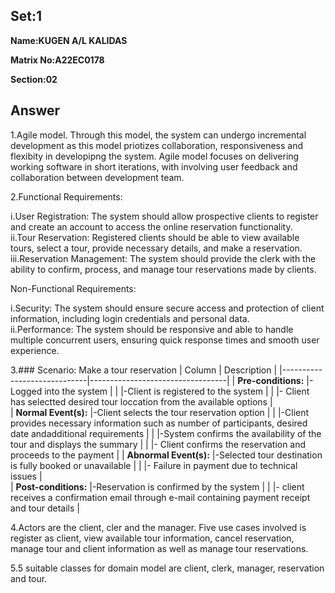 ## Set:1

**Name:KUGEN A/L KALIDAS**

**Matrix No:A22EC0178**

**Section:02**

## Answer

1.Agile model. Through this model, the system can undergo incremental development as this model priotizes collaboration, responsiveness and flexibity in developipng the system. Agile model focuses on delivering working software in short iterations, with involving user feedback and collaboration between development team.

2.Functional Requirements:

i.User Registration: The system should allow prospective clients to register and create an account to access the online reservation functionality.<br>
ii.Tour Reservation: Registered clients should be able to view available tours, select a tour, provide necessary details, and make a reservation.<br>
iii.Reservation Management: The system should provide the clerk with the ability to confirm, process, and manage tour reservations made by clients.

Non-Functional Requirements:

i.Security: The system should ensure secure access and protection of client information, including login credentials and personal data.<br>
ii.Performance: The system should be responsive and able to handle multiple concurrent users, ensuring quick response times and smooth user experience.<br>

3.### Scenario: Make a tour reservation
| Column | Description |
|-----------------------------|----------------------------------|
| **Pre-conditions:**         |- Logged into the system |
|        |-Client is registered to the system  |
|        |- Client has selectted desired tour loccation from the available options |                            
| **Normal Event(s):**        |-Client selects the tour reservation option  |
|                             |-Client provides necessary information such as number of participants, desired date andadditional requirements  |
|                             |-System confirms the availability of the tour and displays the summary  |
|                             |- Client confirms the reservation and proceeds to the payment |
| **Abnormal Event(s):**      |-Selected tour destination is fully booked or unavailable  |
|                             |- Failure in payment due to technical issues   |                          
| **Post-conditions:**        |-Reservation is confirmed by the system  |
|                             |- client receives a confirmation email through e-mail containing payment receipt and tour details |

4.Actors are the client, cler and the manager. Five use cases involved is register as client, view available tour information, cancel reservation, manage tour and client information as well as manage tour reservations.

5.5 suitable classes for domain model are client, clerk, manager, reservation and tour.

